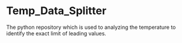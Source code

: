 # Temp_Data_Splitter
The python repository which is used to analyzing the temperature to identify the exact limit of leading values.
